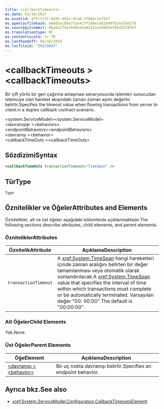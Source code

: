 ```yaml
---
title: <callbackTimeouts>
ms.date: 03/30/2017
ms.assetid: d7fcfc5f-6d35-491e-8fa6-2f964c1e792f
ms.openlocfilehash: e666bac0be772e417f140e1482649f82ea70e2f6
ms.sourcegitcommit: 0be8a279af6d8a43e03141e349d3efd5d35f8767
ms.translationtype: HT
ms.contentlocale: tr-TR
ms.lasthandoff: 04/18/2019
ms.locfileid: "59173647"
---
```

# <a name="callbacktimeouts"></a><span data-ttu-id="534ec-101">\<callbackTimeouts ></span><span class="sxs-lookup"><span data-stu-id="534ec-101">\<callbackTimeouts></span></span>
<span data-ttu-id="534ec-102">Bir çift yönlü bir geri çağırma anlaşması senaryosunda işlemleri sunucudan istemciye olan hareket akışındaki zaman zaman aşımı değerini belirtir.</span><span class="sxs-lookup"><span data-stu-id="534ec-102">Specifies the timeout value when flowing transactions from server to client.in a duplex callback contract scenario.</span></span>  
  
 <span data-ttu-id="534ec-103">\<system.ServiceModel></span><span class="sxs-lookup"><span data-stu-id="534ec-103">\<system.ServiceModel></span></span>  
<span data-ttu-id="534ec-104">\<davranışlar ></span><span class="sxs-lookup"><span data-stu-id="534ec-104">\<behaviors></span></span>  
<span data-ttu-id="534ec-105">\<endpointBehaviors></span><span class="sxs-lookup"><span data-stu-id="534ec-105">\<endpointBehaviors></span></span>  
<span data-ttu-id="534ec-106">\<davranışı ></span><span class="sxs-lookup"><span data-stu-id="534ec-106">\<behavior></span></span>  
<span data-ttu-id="534ec-107">\<callbackTimeOuts ></span><span class="sxs-lookup"><span data-stu-id="534ec-107">\<callbackTimeOuts></span></span>  
  
## <a name="syntax"></a><span data-ttu-id="534ec-108">Sözdizimi</span><span class="sxs-lookup"><span data-stu-id="534ec-108">Syntax</span></span>  
  
```xml  
<callbackTimeOuts transactionTimeout="TimeSpan" />
```  
  
## <a name="type"></a><span data-ttu-id="534ec-109">Tür</span><span class="sxs-lookup"><span data-stu-id="534ec-109">Type</span></span>  
 `Type`  
  
## <a name="attributes-and-elements"></a><span data-ttu-id="534ec-110">Öznitelikler ve Öğeler</span><span class="sxs-lookup"><span data-stu-id="534ec-110">Attributes and Elements</span></span>  
 <span data-ttu-id="534ec-111">Öznitelikler, alt ve üst öğeler aşağıdaki bölümlerde açıklanmaktadır.</span><span class="sxs-lookup"><span data-stu-id="534ec-111">The following sections describe attributes, child elements, and parent elements.</span></span>  
  
### <a name="attributes"></a><span data-ttu-id="534ec-112">Öznitelikler</span><span class="sxs-lookup"><span data-stu-id="534ec-112">Attributes</span></span>  
  
|<span data-ttu-id="534ec-113">Öznitelik</span><span class="sxs-lookup"><span data-stu-id="534ec-113">Attribute</span></span>|<span data-ttu-id="534ec-114">Açıklama</span><span class="sxs-lookup"><span data-stu-id="534ec-114">Description</span></span>|  
|---------------|-----------------|  
|`transactionTimeout`|<span data-ttu-id="534ec-115">A <xref:System.TimeSpan> hangi hareketleri içinde zaman aralığını belirten bir değer tamamlanması veya otomatik olarak sonlandırılacak.</span><span class="sxs-lookup"><span data-stu-id="534ec-115">A <xref:System.TimeSpan> value that specifies the interval of time within which transactions must complete or be automatically terminated.</span></span> <span data-ttu-id="534ec-116">Varsayılan değer "00: 00:00".</span><span class="sxs-lookup"><span data-stu-id="534ec-116">The default is "00:00:00".</span></span>|  
  
### <a name="child-elements"></a><span data-ttu-id="534ec-117">Alt Öğeler</span><span class="sxs-lookup"><span data-stu-id="534ec-117">Child Elements</span></span>  
 <span data-ttu-id="534ec-118">Yok.</span><span class="sxs-lookup"><span data-stu-id="534ec-118">None.</span></span>  
  
### <a name="parent-elements"></a><span data-ttu-id="534ec-119">Üst Öğeler</span><span class="sxs-lookup"><span data-stu-id="534ec-119">Parent Elements</span></span>  
  
|<span data-ttu-id="534ec-120">Öğe</span><span class="sxs-lookup"><span data-stu-id="534ec-120">Element</span></span>|<span data-ttu-id="534ec-121">Açıklama</span><span class="sxs-lookup"><span data-stu-id="534ec-121">Description</span></span>|  
|-------------|-----------------|  
|[<span data-ttu-id="534ec-122">\<davranışı ></span><span class="sxs-lookup"><span data-stu-id="534ec-122">\<behavior></span></span>](../../../../../docs/framework/configure-apps/file-schema/wcf/behavior-of-endpointbehaviors.md)|<span data-ttu-id="534ec-123">Bir uç nokta davranışı belirtir.</span><span class="sxs-lookup"><span data-stu-id="534ec-123">Specifies an endpoint behavior.</span></span>|  
  
## <a name="see-also"></a><span data-ttu-id="534ec-124">Ayrıca bkz.</span><span class="sxs-lookup"><span data-stu-id="534ec-124">See also</span></span>

- <xref:System.ServiceModel.Configuration.CallbackTimeoutsElement>
